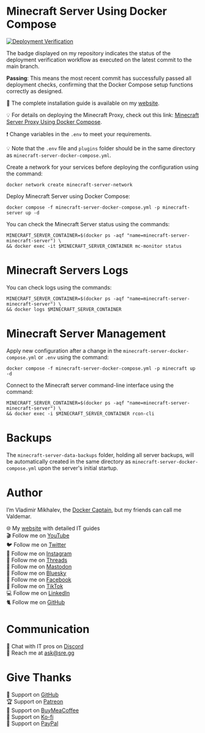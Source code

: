 # Minecraft Server Using Docker Compose

[![Deployment Verification](https://github.com/heyvaldemar/minecraft-server-docker-compose/actions/workflows/00-deployment-verification.yml/badge.svg)](https://github.com/heyvaldemar/minecraft-server-docker-compose/actions)

The badge displayed on my repository indicates the status of the deployment verification workflow as executed on the latest commit to the main branch.

**Passing**: This means the most recent commit has successfully passed all deployment checks, confirming that the Docker Compose setup functions correctly as designed.

📙 The complete installation guide is available on my [website](https://www.heyvaldemar.com/install-minecraft-server-using-docker-compose/).

💡 For details on deploying the Minecraft Proxy, check out this link: [Minecraft Server Proxy Using Docker Compose](https://github.com/heyvaldemar/minecraft-server-proxy-docker-compose/).

❗ Change variables in the `.env` to meet your requirements.

💡 Note that the `.env` file and `plugins` folder should be in the same directory as `minecraft-server-docker-compose.yml`.

Create a network for your services before deploying the configuration using the command:

`docker network create minecraft-server-network`

Deploy Minecraft Server using Docker Compose:

`docker compose -f minecraft-server-docker-compose.yml -p minecraft-server up -d`

You can check the Minecraft Server status using the commands:

```
MINECRAFT_SERVER_CONTAINER=$(docker ps -aqf "name=minecraft-server-minecraft-server") \
&& docker exec -it $MINECRAFT_SERVER_CONTAINER mc-monitor status
```

# Minecraft Servers Logs

You can check logs using the commands:

```
MINECRAFT_SERVER_CONTAINER=$(docker ps -aqf "name=minecraft-server-minecraft-server") \
&& docker logs $MINECRAFT_SERVER_CONTAINER
```

# Minecraft Server Management

Apply new configuration after a change in the `minecraft-server-docker-compose.yml` or `.env` using the command:

`docker compose -f minecraft-server-docker-compose.yml -p minecraft up -d`

Connect to the Minecraft server command-line interface using the command:

```
MINECRAFT_SERVER_CONTAINER=$(docker ps -aqf "name=minecraft-server-minecraft-server") \
&& docker exec -i $MINECRAFT_SERVER_CONTAINER rcon-cli
```

# Backups

The `minecraft-server-data-backups` folder, holding all server backups, will be automatically created in the same directory as `minecraft-server-docker-compose.yml` upon the server's initial startup.

# Author

I’m Vladimir Mikhalev, the [Docker Captain](https://www.docker.com/captains/vladimir-mikhalev/), but my friends can call me Valdemar.

🌐 My [website](https://www.heyvaldemar.com/) with detailed IT guides\
🎬 Follow me on [YouTube](https://www.youtube.com/channel/UCf85kQ0u1sYTTTyKVpxrlyQ?sub_confirmation=1)\
🐦 Follow me on [Twitter](https://twitter.com/heyValdemar)\
🎨 Follow me on [Instagram](https://www.instagram.com/heyvaldemar/)\
🧵 Follow me on [Threads](https://www.threads.net/@heyvaldemar)\
🐘 Follow me on [Mastodon](https://mastodon.social/@heyvaldemar)\
🧊 Follow me on [Bluesky](https://bsky.app/profile/heyvaldemar.bsky.social)\
🎸 Follow me on [Facebook](https://www.facebook.com/heyValdemarFB/)\
🎥 Follow me on [TikTok](https://www.tiktok.com/@heyvaldemar)\
💻 Follow me on [LinkedIn](https://www.linkedin.com/in/heyvaldemar/)\
🐈 Follow me on [GitHub](https://github.com/heyvaldemar)

# Communication

👾 Chat with IT pros on [Discord](https://discord.gg/AJQGCCBcqf)\
📧 Reach me at ask@sre.gg

# Give Thanks

💎 Support on [GitHub](https://github.com/sponsors/heyValdemar)\
🏆 Support on [Patreon](https://www.patreon.com/heyValdemar)\
🥤 Support on [BuyMeaCoffee](https://www.buymeacoffee.com/heyValdemar)\
🍪 Support on [Ko-fi](https://ko-fi.com/heyValdemar)\
💖 Support on [PayPal](https://www.paypal.com/paypalme/heyValdemarCOM)
